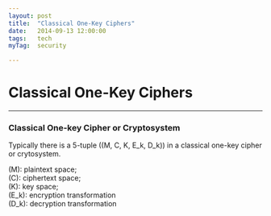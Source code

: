 ```yaml
---
layout: post
title:  "Classical One-Key Ciphers"
date:   2014-09-13 12:00:00
tags:	tech
myTag:	security

---
```


# Classical One-Key Ciphers

-----------------------------

### Classical One-key Cipher or Cryptosystem

<div>

Typically there is a 5-tuple \((M, C, K, E_k, D_k)\) in a classical one-key cipher or crytosystem.

\(M\): plaintext space;  
\(C\): ciphertext space;  
\(K\): key space;  
\(E_k\): encryption transformation  
\(D_k\): decryption transformation  

</div>
